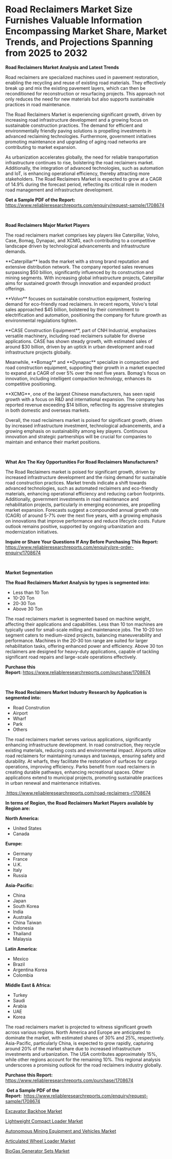 <p><h1>Road Reclaimers Market Size Furnishes Valuable Information Encompassing Market Share, Market Trends, and Projections Spanning from 2025 to 2032</h1></p><p><strong>Road Reclaimers Market Analysis and Latest Trends</strong></p>
<p><p>Road reclaimers are specialized machines used in pavement restoration, enabling the recycling and reuse of existing road materials. They effectively break up and mix the existing pavement layers, which can then be reconditioned for reconstruction or resurfacing projects. This approach not only reduces the need for new materials but also supports sustainable practices in road maintenance.</p><p>The Road Reclaimers Market is experiencing significant growth, driven by increasing road infrastructure development and a growing focus on sustainable construction practices. The demand for efficient and environmentally friendly paving solutions is propelling investments in advanced reclaiming technologies. Furthermore, government initiatives promoting maintenance and upgrading of aging road networks are contributing to market expansion.</p><p>As urbanization accelerates globally, the need for reliable transportation infrastructure continues to rise, bolstering the road reclaimers market. Additionally, the integration of advanced technologies, such as automation and IoT, is enhancing operational efficiency, thereby attracting more stakeholders. The Road Reclaimers Market is expected to grow at a CAGR of 14.9% during the forecast period, reflecting its critical role in modern road management and infrastructure development.</p></p>
<p><strong>Get a Sample PDF of the Report:&nbsp;</strong> <a href="https://www.reliableresearchreports.com/enquiry/request-sample/1708674?utm_campaign=8&utm_medium=2&utm_source=Github&utm_content=ia&utm_term=10012025&utm_id=road-reclaimers">https://www.reliableresearchreports.com/enquiry/request-sample/1708674</a></p>
<p>&nbsp;</p>
<p><strong>Road Reclaimers Major Market Players</strong></p>
<p><p>The road reclaimers market comprises key players like Caterpillar, Volvo, Case, Bomag, Dynapac, and XCMG, each contributing to a competitive landscape driven by technological advancements and infrastructure demands.</p><p>**Caterpillar** leads the market with a strong brand reputation and extensive distribution network. The company reported sales revenues surpassing $50 billion, significantly influenced by its construction and mining segments. With increasing global infrastructure projects, Caterpillar aims for sustained growth through innovation and expanded product offerings.</p><p>**Volvo** focuses on sustainable construction equipment, fostering demand for eco-friendly road reclaimers. In recent reports, Volvo's total sales approached $45 billion, bolstered by their commitment to electrification and automation, positioning the company for future growth as environmental regulations tighten.</p><p>**CASE Construction Equipment**, part of CNH Industrial, emphasizes versatile machinery, including road reclaimers suitable for diverse applications. CASE has shown steady growth, with estimated sales of around $30 billion, driven by an uptick in urban development and road infrastructure projects globally.</p><p>Meanwhile, **Bomag** and **Dynapac** specialize in compaction and road construction equipment, supporting their growth in a market expected to expand at a CAGR of over 5% over the next five years. Bomag's focus on innovation, including intelligent compaction technology, enhances its competitive positioning.</p><p>**XCMG**, one of the largest Chinese manufacturers, has seen rapid growth with a focus on R&D and international expansion. The company has reported revenue exceeding $14 billion, reflecting its aggressive strategies in both domestic and overseas markets.</p><p>Overall, the road reclaimers market is poised for significant growth, driven by increased infrastructure investment, technological advancements, and a growing emphasis on sustainability among key players. Continuous innovation and strategic partnerships will be crucial for companies to maintain and enhance their market positions.</p></p>
<p>&nbsp;</p>
<p><strong>What Are The Key Opportunities For Road Reclaimers Manufacturers?</strong></p>
<p><p>The Road Reclaimers market is poised for significant growth, driven by increased infrastructure development and the rising demand for sustainable road construction practices. Market trends indicate a shift towards advanced technologies, such as automated reclaimers and eco-friendly materials, enhancing operational efficiency and reducing carbon footprints. Additionally, government investments in road maintenance and rehabilitation projects, particularly in emerging economies, are propelling market expansion. Forecasts suggest a compounded annual growth rate (CAGR) of around 5-7% over the next five years, with a growing emphasis on innovations that improve performance and reduce lifecycle costs. Future outlook remains positive, supported by ongoing urbanization and modernization initiatives.</p></p>
<p><strong>Inquire or Share Your Questions If Any Before Purchasing This Report:</strong> <a href="https://www.reliableresearchreports.com/enquiry/pre-order-enquiry/1708674?utm_campaign=8&utm_medium=2&utm_source=Github&utm_content=ia&utm_term=10012025&utm_id=road-reclaimers">https://www.reliableresearchreports.com/enquiry/pre-order-enquiry/1708674</a></p>
<p>&nbsp;</p>
<p><strong>Market Segmentation</strong></p>
<p><strong>The Road Reclaimers Market Analysis by types is segmented into:</strong></p>
<p><ul><li>Less than 10 Ton</li><li>10-20 Ton</li><li>20-30 Ton</li><li>Above 30 Ton</li></ul></p>
<p><p>The road reclaimers market is segmented based on machine weight, affecting their applications and capabilities. Less than 10 ton machines are typically used for small-scale milling and maintenance jobs. The 10-20 ton segment caters to medium-sized projects, balancing maneuverability and performance. Machines in the 20-30 ton range are suited for larger rehabilitation tasks, offering enhanced power and efficiency. Above 30 ton reclaimers are designed for heavy-duty applications, capable of tackling significant road repairs and large-scale operations effectively.</p></p>
<p><strong>Purchase this Report:&nbsp;</strong><a href="https://www.reliableresearchreports.com/purchase/1708674?utm_campaign=8&utm_medium=2&utm_source=Github&utm_content=ia&utm_term=10012025&utm_id=road-reclaimers">https://www.reliableresearchreports.com/purchase/1708674</a></p>
<p>&nbsp;</p>
<p><strong>The Road Reclaimers Market Industry Research by Application is segmented into:</strong></p>
<p><ul><li>Road Constrution</li><li>Airport</li><li>Wharf</li><li>Park</li><li>Others</li></ul></p>
<p><p>The road reclaimers market serves various applications, significantly enhancing infrastructure development. In road construction, they recycle existing materials, reducing costs and environmental impact. Airports utilize road reclaimers for maintaining runways and taxiways, ensuring safety and durability. At wharfs, they facilitate the restoration of surfaces for cargo operations, improving efficiency. Parks benefit from road reclaimers in creating durable pathways, enhancing recreational spaces. Other applications extend to municipal projects, promoting sustainable practices in urban renewal and maintenance initiatives.</p></p>
<p><a href="https://www.reliableresearchreports.com/road-reclaimers-r1708674?utm_campaign=8&utm_medium=2&utm_source=Github&utm_content=ia&utm_term=10012025&utm_id=road-reclaimers">&nbsp;https://www.reliableresearchreports.com/road-reclaimers-r1708674</a></p>
<p><strong>In terms of Region, the Road Reclaimers Market Players available by Region are:</strong></p>
<p>
    <p> <strong> North America: </strong>
        <ul>
            <li>United States</li>
            <li>Canada</li>
        </ul>
        </p> 
    <p> <strong> Europe: </strong>
        <ul>
            <li>Germany</li>
            <li>France</li>
            <li>U.K.</li>
            <li>Italy</li>
            <li>Russia</li>
        </ul>
        </p> 
    <p> <strong> Asia-Pacific: </strong>
        <ul>
            <li>China</li>
            <li>Japan</li>
            <li>South Korea</li>
            <li>India</li>
            <li>Australia</li>
            <li>China Taiwan</li>
            <li>Indonesia</li>
            <li>Thailand</li>
            <li>Malaysia</li>
        </ul>
        </p> 
    <p> <strong> Latin America: </strong>
        <ul>
            <li>Mexico</li>
            <li>Brazil</li>
            <li>Argentina Korea</li>
            <li>Colombia</li>
        </ul>
        </p> 
    <p> <strong> Middle East & Africa: </strong>
        <ul>
            <li>Turkey</li>
            <li>Saudi</li>
            <li>Arabia</li>
            <li>UAE</li>
            <li>Korea</li>
        </ul>
    </p>
    </p>
<p><p>The road reclaimers market is projected to witness significant growth across various regions. North America and Europe are anticipated to dominate the market, with estimated shares of 30% and 25%, respectively. Asia-Pacific, particularly China, is expected to grow rapidly, capturing around 20% of the market share due to increased infrastructure investments and urbanization. The USA contributes approximately 15%, while other regions account for the remaining 10%. This regional analysis underscores a promising outlook for the road reclaimers industry globally.</p></p>
<p><strong>Purchase this Report: </strong><a href="https://www.reliableresearchreports.com/purchase/1708674?utm_campaign=8&utm_medium=2&utm_source=Github&utm_content=ia&utm_term=10012025&utm_id=road-reclaimers">https://www.reliableresearchreports.com/purchase/1708674</a></p>
<p>&nbsp;<strong>Get a Sample PDF of the Report:&nbsp;&nbsp;</strong><a href="https://www.reliableresearchreports.com/enquiry/request-sample/1708674?utm_campaign=8&utm_medium=2&utm_source=Github&utm_content=ia&utm_term=10012025&utm_id=road-reclaimers">https://www.reliableresearchreports.com/enquiry/request-sample/1708674</a></p>
<p><strong></strong></p>
<p><p><a href="https://github.com/toldenargelia86/Market-Research-Report-List-1/blob/main/excavator-backhoe-market.md?utm_campaign=8&utm_medium=2&utm_source=Github&utm_content=ia&utm_term=10012025&utm_id=road-reclaimers">Excavator Backhoe Market</a></p><p><a href="https://github.com/comasnickie/Market-Research-Report-List-1/blob/main/lightweight-compact-loader-market.md?utm_campaign=8&utm_medium=2&utm_source=Github&utm_content=ia&utm_term=10012025&utm_id=road-reclaimers">Lightweight Compact Loader Market</a></p><p><a href="https://github.com/mcfred89/Market-Research-Report-List-1/blob/main/autonomous-mining-equipment-and-vehicles-market.md?utm_campaign=8&utm_medium=2&utm_source=Github&utm_content=ia&utm_term=10012025&utm_id=road-reclaimers">Autonomous Mining Equipment and Vehicles Market</a></p><p><a href="https://github.com/wileonie19657/Market-Research-Report-List-1/blob/main/articulated-wheel-loader-market.md?utm_campaign=8&utm_medium=2&utm_source=Github&utm_content=ia&utm_term=10012025&utm_id=road-reclaimers">Articulated Wheel Loader Market</a></p><p><a href="https://github.com/bornergabrielle89/Market-Research-Report-List-1/blob/main/biogas-generator-sets-market.md?utm_campaign=8&utm_medium=2&utm_source=Github&utm_content=ia&utm_term=10012025&utm_id=road-reclaimers">BioGas Generator Sets Market</a></p></p>